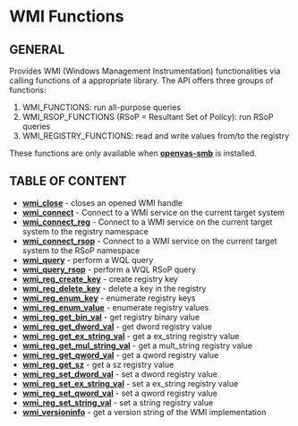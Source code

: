 # WMI Functions

## GENERAL

Provides WMI (Windows Management Instrumentation) functionalities via calling functions of a appropriate library.
The API offers three groups of functions:
1. WMI_FUNCTIONS: run all-purpose queries
2. WMI_RSOP_FUNCTIONS (RSoP = Resultant Set of Policy): run RSoP queries
3. WMI_REGISTRY_FUNCTIONS: read and write values from/to the registry

These functions are only available when
**[openvas-smb](https://github.com/greenbone/openvas-smb)** is
installed.

## TABLE OF CONTENT

- **[wmi_close](wmi_close.md)** - closes an opened WMI handle
- **[wmi_connect](wmi_connect.md)** - Connect to a WMI service on the current target system
- **[wmi_connect_reg](wmi_connect_reg.md)** - Connect to a WMI service on the current target system to the registry namespace
- **[wmi_connect_rsop](wmi_connect_rsop.md)** - Connect to a WMI service on the current target system to the RSoP namespace
- **[wmi_query](wmi_query.md)** - perform a WQL query
- **[wmi_query_rsop](wmi_query_rsop.md)** - perform a WQL RSoP query
- **[wmi_reg_create_key](wmi_reg_create_key.md)** - create registry key
- **[wmi_reg_delete_key](wmi_reg_delete_key.md)** - delete a key in the registry
- **[wmi_reg_enum_key](wmi_reg_enum_key.md)** - enumerate registry keys
- **[wmi_reg_enum_value](wmi_reg_enum_value.md)** - enumerate registry values
- **[wmi_reg_get_bin_val](wmi_reg_get_bin_val.md)** - get registry binary value
- **[wmi_reg_get_dword_val](wmi_reg_get_dword_val.md)** - get dword registry value
- **[wmi_reg_get_ex_string_val](wmi_reg_get_ex_string_val.md)** - get a ex_string registry value
- **[wmi_reg_get_mul_string_val](wmi_reg_get_mul_string_val.md)** - get a mult_string registry value
- **[wmi_reg_get_qword_val](wmi_reg_get_qword_val.md)** - get a qword registry value
- **[wmi_reg_get_sz](wmi_reg_get_sz.md)** - get a sz registry value
- **[wmi_reg_set_dword_val](wmi_reg_set_dword_val.md)** - set a dword registry value
- **[wmi_reg_set_ex_string_val](wmi_reg_set_ex_string_val.md)** - set a ex_string registry value
- **[wmi_reg_set_qword_val](wmi_reg_set_qword_val.md)** - set a qword registry value
- **[wmi_reg_set_string_val](wmi_reg_set_string_val.md)** - set a string registry value
- **[wmi_versioninfo](wmi_versioninfo.md)** - get a version string of the WMI implementation
